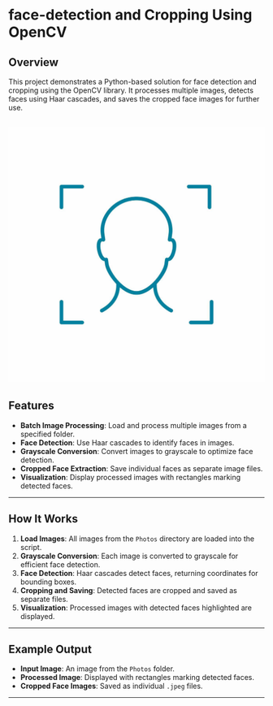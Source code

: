 # face-detection and Cropping Using OpenCV


## Overview

This project demonstrates a Python-based solution for face detection and cropping using the OpenCV library. It processes multiple images, detects faces using Haar cascades, and saves the cropped face images for further use. 


![Face Detection Image](haar_face_detect.jpg)
---

## Features

- **Batch Image Processing**: Load and process multiple images from a specified folder.
- **Face Detection**: Use Haar cascades to identify faces in images.
- **Grayscale Conversion**: Convert images to grayscale to optimize face detection.
- **Cropped Face Extraction**: Save individual faces as separate image files.
- **Visualization**: Display processed images with rectangles marking detected faces.

---

## How It Works

1. **Load Images**: All images from the `Photos` directory are loaded into the script.
2. **Grayscale Conversion**: Each image is converted to grayscale for efficient face detection.
3. **Face Detection**: Haar cascades detect faces, returning coordinates for bounding boxes.
4. **Cropping and Saving**: Detected faces are cropped and saved as separate files.
5. **Visualization**: Processed images with detected faces highlighted are displayed.


---

## Example Output

- **Input Image**: An image from the `Photos` folder.
- **Processed Image**: Displayed with rectangles marking detected faces.
- **Cropped Face Images**: Saved as individual `.jpeg` files.

---

